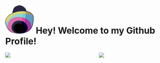 <h1>
    <span>
        <img 
            style="width:90px; height:90px;"
            src="assets/icon_hat.svg"/>
    </span>
    <b>Hey! Welcome to my Github Profile!</b>
</h1>

<div style="display:flex; gap: 20px; justify-content:center;">
    <img width="400px" src="https://github-readme-streak-stats.herokuapp.com/?user=JajoScript" />
    <img width="300px" src="https://spotify-recently-played-readme.vercel.app/api?user=jyx0evb84wd3kriql8jckptee&count=3" />
</div>

